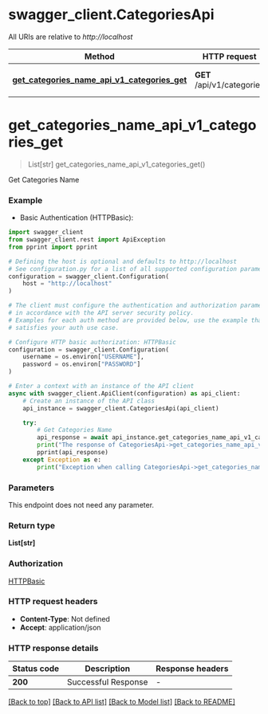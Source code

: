 # swagger_client.CategoriesApi

All URIs are relative to *http://localhost*

Method | HTTP request | Description
------------- | ------------- | -------------
[**get_categories_name_api_v1_categories_get**](CategoriesApi.md#get_categories_name_api_v1_categories_get) | **GET** /api/v1/categories | Get Categories Name


# **get_categories_name_api_v1_categories_get**
> List[str] get_categories_name_api_v1_categories_get()

Get Categories Name

### Example

* Basic Authentication (HTTPBasic):

```python
import swagger_client
from swagger_client.rest import ApiException
from pprint import pprint

# Defining the host is optional and defaults to http://localhost
# See configuration.py for a list of all supported configuration parameters.
configuration = swagger_client.Configuration(
    host = "http://localhost"
)

# The client must configure the authentication and authorization parameters
# in accordance with the API server security policy.
# Examples for each auth method are provided below, use the example that
# satisfies your auth use case.

# Configure HTTP basic authorization: HTTPBasic
configuration = swagger_client.Configuration(
    username = os.environ["USERNAME"],
    password = os.environ["PASSWORD"]
)

# Enter a context with an instance of the API client
async with swagger_client.ApiClient(configuration) as api_client:
    # Create an instance of the API class
    api_instance = swagger_client.CategoriesApi(api_client)

    try:
        # Get Categories Name
        api_response = await api_instance.get_categories_name_api_v1_categories_get()
        print("The response of CategoriesApi->get_categories_name_api_v1_categories_get:\n")
        pprint(api_response)
    except Exception as e:
        print("Exception when calling CategoriesApi->get_categories_name_api_v1_categories_get: %s\n" % e)
```



### Parameters

This endpoint does not need any parameter.

### Return type

**List[str]**

### Authorization

[HTTPBasic](../README.md#HTTPBasic)

### HTTP request headers

 - **Content-Type**: Not defined
 - **Accept**: application/json

### HTTP response details

| Status code | Description | Response headers |
|-------------|-------------|------------------|
**200** | Successful Response |  -  |

[[Back to top]](#) [[Back to API list]](../README.md#documentation-for-api-endpoints) [[Back to Model list]](../README.md#documentation-for-models) [[Back to README]](../README.md)

